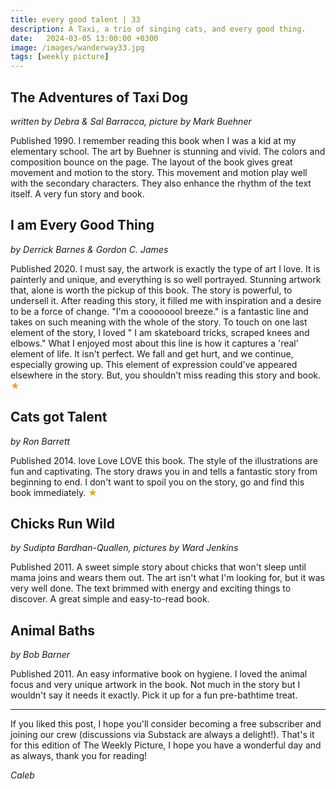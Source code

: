 ```yaml
---
title: every good talent | 33
description: A Taxi, a trio of singing cats, and every good thing.
date:   2024-03-05 13:00:00 +0300
image: /images/wanderway33.jpg
tags: [weekly picture]
---
```


## The Adventures of Taxi Dog

*written by Debra & Sal Barracca, picture by Mark Buehner*

Published 1990. I remember reading this book when I was a kid at my elementary school. The art by Buehner is stunning and vivid. The colors and composition bounce on the page. The layout of the book gives great movement and motion to the story. This movement and motion play well with the secondary characters. They also enhance the rhythm of the text itself. A very fun story and book. 

## I am Every Good Thing 

*by Derrick Barnes & Gordon C. James*

Published 2020. I must say, the artwork is exactly the type of art I love. It is painterly and unique, and everything is so well portrayed. Stunning artwork that, alone is worth the pickup of this book. The story is powerful, to undersell it. After reading this story, it filled me with inspiration and a desire to be a force of change. "I'm a coooooool breeze." is a fantastic line and takes on such meaning with the whole of the story. To touch on one last element of the story, I loved " I am skateboard tricks, scraped knees and elbows." What I enjoyed most about this line is how it captures a 'real' element of life. It isn't perfect. We fall and get hurt, and we continue, especially growing up. This element of expression could've appeared elsewhere in the story. But, you shouldn't miss reading this story and book. <h style="color:#E7A526;">★</h>

## Cats got Talent

*by Ron Barrett*

Published 2014. love Love LOVE this book. The style of the illustrations are fun and captivating. The story draws you in and tells a fantastic story from beginning to end. I don't want to spoil you on the story, go and find this book immediately. <h style="color:#E7A526;">★</h>

## Chicks Run Wild

*by Sudipta Bardhan-Quallen, pictures by Ward Jenkins*

Published 2011. A sweet simple story about chicks that won't sleep until mama joins and wears them out. The art isn't what I'm looking for, but it was very well done. The text brimmed with energy and exciting things to discover. A great simple and easy-to-read book. 

## Animal Baths

*by Bob Barner*

Published 2011. An easy informative book on hygiene. I loved the animal focus and very unique artwork in the book. Not much in the story but I wouldn't say it needs it exactly. Pick it up for a fun pre-bathtime treat.

***

If you liked this post, I hope you'll consider becoming a free subscriber and joining our crew (discussions via Substack are always a delight!). That's it for this edition of The Weekly Picture, I hope you have a wonderful day and as always, thank you for reading!

*Caleb*

